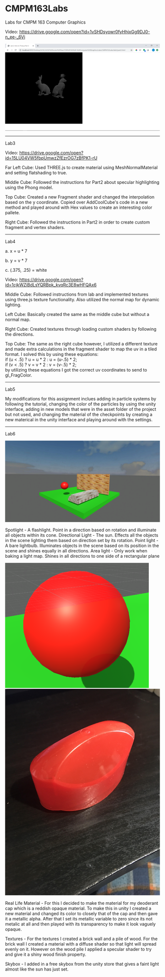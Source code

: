 # CMPM163Labs
Labs for CMPM 163 Computer Graphics

Video: https://drive.google.com/open?id=1vSHDsyowr0fyHhjxGg9DJ0-n_ee-_6Vi

![](lab2/Lab2Part2.png)

-------------------------------------------------------------------------------

Lab3

Video: https://drive.google.com/open?id=15LU04VW5fbpUmwzZfEzrOG7zBfPK1-rU

Far Left Cube: Used THREE.js to create material using MeshNormalMaterial and setting flatshading to true.

Middle Cube: Followed the instructions for Part2 about specular highlighting using the Phong model.

Top Cube: Created a new Fragment shader and changed the interpolation based on the y
 	 coordinate. Copied over AddCoolCube's code in a new method and played around
	 with Hex values to create an interesting color pallete.
	 
Right Cube: Followed the instructions in Part2 in order to create custom fragment and vertex shaders.

-------------------------------------------------------------------------------

Lab4

a. x = u * 7

b. y = v * 7

c. (.375, .25) = white

Video: https://drive.google.com/open?id=1cjkWZiBdLsYQRBpk_kvqRc3E8wHFQAx6

Middle Cube: Followed instructions from lab and implemented textures using three.js texture functionality.
	    Also utilized the normal map for dynamic lighting.

Left Cube: Basically created the same as the middle cube but without a normal map.

Right Cube: Created textures through loading custom shaders by following the directions.

Top Cube: The same as the right cube however, I utilized a different texture and made extra calculations
  	 in the fragment shader to map the uv in a tiled format. I solved this by using these equations:  
 	    if (u < .5) ? u = u * 2 : u = (u-.5) * 2;  
	    if (v < .5) ? v = v * 2 : v = (v-.5) * 2;  
	 by utilizing these equations I got the correct uv coordinates to send to gl_FragColor.

-------------------------------------------------------------------------------

Lab5

My modifications for this assignment inclues adding in particle systems by following the tutorial, changing
the color of the particles by using the unity interface, adding in new models that were in the asset folder
of the project but not used, and changing the material of the checkpoints by creating a new materical in the
unity interface and playing around with the settings. 

-------------------------------------------------------------------------------

Lab6

![](lab6/FullScene.PNG)

Spotlight - A flashlight. Point in a direction based on rotation and illuminate all objects within its cone.
Directional Light - The sun. Effects all the objects in the scene lighting them based on direction set by its
		    rotation.
Point light - A bare lightbulb. Illuminates objects in the scene based on its position in the scene and shines
	      equally in all directions.
Area light - Only work when baking a light map. Shines in all directions to one side of a rectangular plane

![](lab6/Capture.PNG)
![](lab6/Material.jpg)

Real Life Material - For this I decided to make the material for my deoderant cap which is a reddish opaque 
		    material. To make this in unity I created a new material and changed its color to closely 
		    that of the cap and then gave it a metallic alpha. After that I set its metallic variable
 		    to zero since its not metalic at all and then played with its transparency to make it look
		    vaguely opaque.

Textures - For the textures I created a brick wall and a pile of wood. For the brick wall I created a material 
	  with a diffuse shader so that light will spread evenly on it. However on the wood pile I applied a
	  specular shader to try and give it a shiny wood finish property.

Skybox - I added in a free skybox from the unity store that gives a faint light almost like the sun has just set. 
